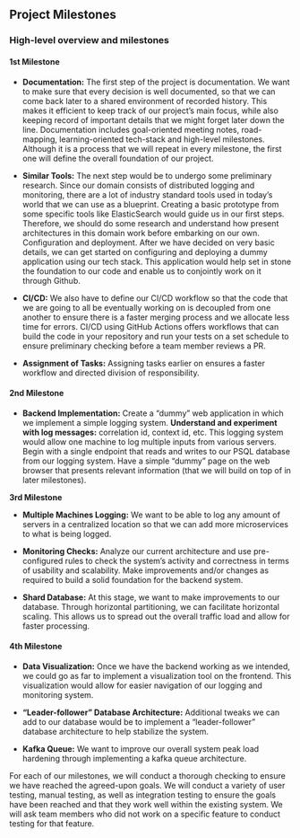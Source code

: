 ## Project Milestones

### High-level overview and milestones

#### 1st Milestone

- **Documentation:** The first step of the project is documentation. 
We want to make sure that every decision is well documented, so that we can come back 
later to a shared environment of recorded history. This makes it efficient to keep 
track of our project’s main focus, while also keeping record of important details that 
we might forget later down the line. Documentation includes goal-oriented 
meeting notes, road-mapping, learning-oriented tech-stack and high-level milestones. 
Although it is a process that we will repeat in every milestone, the first one 
will define the overall foundation of our project.

- **Similar Tools:** The next step would be to undergo some preliminary research. Since our domain consists of distributed logging and monitoring, there are a lot of industry standard tools used in today’s world that we can use as a blueprint. Creating a basic prototype from some specific tools like ElasticSearch would guide us in our first steps. Therefore, we should do some research and understand how present architectures in this domain work before embarking on our own.
  Configuration and deployment. After we have decided on very basic details, we can get started on configuring and deploying a dummy application using our tech stack. This application would help set in stone the foundation to our code and enable us to conjointly work on it through Github.

- **CI/CD:** We also have to define our CI/CD workflow so that the code that we are going to all be eventually working on is decoupled from one another to ensure there is a faster merging process and we allocate less time for errors. CI/CD using GitHub Actions offers workflows that can build the code in your repository and run your tests on a set schedule to ensure preliminary checking before a team member reviews a PR.

- **Assignment of Tasks:** Assigning tasks earlier on ensures a faster workflow and directed division of responsibility.

#### 2nd Milestone

- **Backend Implementation:** Create a “dummy” web application in which we implement a simple logging system.
  **Understand and experiment with log messages:** correlation id, context id, etc.
  This logging system would allow one machine to log multiple inputs from various servers.
  Begin with a single endpoint that reads and writes to our PSQL database from our logging system.
  Have a simple “dummy” page on the web browser that presents relevant information (that we will build on top of in later milestones).

**3rd Milestone**

- **Multiple Machines Logging:** We want to be able to log any amount of servers in a centralized location so that we can add more microservices to what is being logged.

- **Monitoring Checks:** Analyze our current architecture and use pre-configured rules to check the system’s activity and correctness in terms of usability and scalability. 
Make improvements and/or changes as required to build a solid foundation for 
the backend system.

- **Shard Database:** At this stage, we want to make improvements to our database. Through horizontal partitioning, we can facilitate horizontal scaling. This allows us to spread out the overall traffic load and allow for faster processing.

#### 4th Milestone

- **Data Visualization:** Once we have the backend working as we intended, we could go as far to implement a visualization tool on the frontend. This visualization would allow for easier navigation of our logging and monitoring system.

- **“Leader-follower” Database Architecture:** Additional tweaks we can add to our database would be to implement a “leader-follower” database architecture to help stabilize the system.

- **Kafka Queue:** We want to improve our overall system peak load hardening through implementing a kafka queue architecture.

For each of our milestones, we will conduct a thorough checking to ensure we have reached the agreed-upon goals. We will conduct a variety of user testing, manual testing, as well as integration testing to ensure the goals have been reached and that they work well within the existing system. We will ask team members who did not work on a specific feature to conduct testing for that feature. 